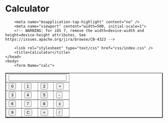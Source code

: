 # Calculator
<html>
    <head>
        
        <meta name="msapplication-tap-highlight" content="no" />
		<meta name="viewport" content="width=500, initial-scale=1">
        <!-- WARNING: for iOS 7, remove the width=device-width and height=device-height attributes. See https://issues.apache.org/jira/browse/CB-4323 -->

        <link rel="stylesheet" type="text/css" href="css/index.css" />
        <title>Calculator</title>
    </head>
    <body>
        <form Name="calc">
<table border=2>
<tr>
<td colspan=4><input type=text Name="display"></td>
</tr>
<tr>
<td><input type=button value="0" OnClick="calc.display.value+='0'"></td>
<td><input type=button value="1" OnClick="calc.display.value+='1'"></td>
<td><input type=button value="2" OnClick="calc.display.value+='2'"></td>
<td><input type=button value="+" OnClick="calc.display.value+='+'"></td>
</tr>
<tr>
<td><input type=button value="3" OnClick="calc.display.value+='3'"></td>
<td><input type=button value="4" OnClick="calc.display.value+='4'"></td>
<td><input type=button value="5" OnClick="calc.display.value+='5'"></td>
<td><input type=button value="-" OnClick="calc.display.value+='-'"></td>
</tr>
<tr>
<td><input type=button value="6" OnClick="calc.display.value+='6'"></td>
<td><input type=button value="7" OnClick="calc.display.value+='7'"></td>
<td><input type=button value="8" OnClick="calc.display.value+='8'"></td>
<td><input type=button value="x" OnClick="calc.display.value+='*'"></td>
</tr>
<tr>
<td><input type=button value="9" OnClick="calc.display.value+='9'"></td>
<td><input type=button value="C" OnClick="calc.display.value=''"></td>
<td><input type=button value="=" OnClick="calc.display.value=eval(calc.display.value)"></td>
<td><input type=button value="/" OnClick="calc.display.value+='/'"></td>
</tr>
</table>
</form>
        <script type="text/javascript" src="cordova.js"></script>
        <script type="text/javascript" src="js/index.js"></script>
        <script type="text/javascript">
            app.initialize();
        </script>
    </body>
</html>
